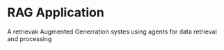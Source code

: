 # RAG Application
 A retrievak Augmented Generration systes using agents for data retrieval and processing
